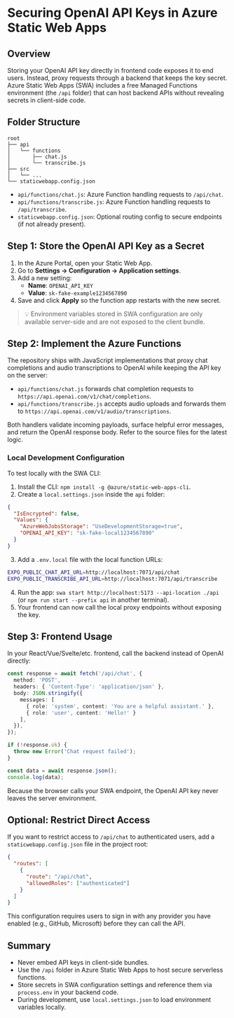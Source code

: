 # Securing OpenAI API Keys in Azure Static Web Apps

## Overview
Storing your OpenAI API key directly in frontend code exposes it to end users. Instead, proxy requests through a backend that keeps the key secret. Azure Static Web Apps (SWA) includes a free Managed Functions environment (the `/api` folder) that can host backend APIs without revealing secrets in client-side code.

## Folder Structure
```
root
├── api
│   └── functions
│       ├── chat.js
│       └── transcribe.js
├── src
│   └── ...
└── staticwebapp.config.json
```

* `api/functions/chat.js`: Azure Function handling requests to `/api/chat`.
* `api/functions/transcribe.js`: Azure Function handling requests to `/api/transcribe`.
* `staticwebapp.config.json`: Optional routing config to secure endpoints (if not already present).

## Step 1: Store the OpenAI API Key as a Secret
1. In the Azure Portal, open your Static Web App.
2. Go to **Settings → Configuration → Application settings**.
3. Add a new setting:
   * **Name**: `OPENAI_API_KEY`
   * **Value**: `sk-fake-example1234567890`
4. Save and click **Apply** so the function app restarts with the new secret.

> 💡 Environment variables stored in SWA configuration are only available server-side and are not exposed to the client bundle.

## Step 2: Implement the Azure Functions
The repository ships with JavaScript implementations that proxy chat completions and audio transcriptions to OpenAI while keeping the API key on the server:

* `api/functions/chat.js` forwards chat completion requests to `https://api.openai.com/v1/chat/completions`.
* `api/functions/transcribe.js` accepts audio uploads and forwards them to `https://api.openai.com/v1/audio/transcriptions`.

Both handlers validate incoming payloads, surface helpful error messages, and return the OpenAI response body. Refer to the source files for the latest logic.

### Local Development Configuration
To test locally with the SWA CLI:

1. Install the CLI: `npm install -g @azure/static-web-apps-cli`.
2. Create a `local.settings.json` inside the `api` folder:

```json
{
  "IsEncrypted": false,
  "Values": {
    "AzureWebJobsStorage": "UseDevelopmentStorage=true",
    "OPENAI_API_KEY": "sk-fake-local1234567890"
  }
}
```

3. Add a `.env.local` file with the local function URLs:

```bash
EXPO_PUBLIC_CHAT_API_URL=http://localhost:7071/api/chat
EXPO_PUBLIC_TRANSCRIBE_API_URL=http://localhost:7071/api/transcribe
```

4. Run the app: `swa start http://localhost:5173 --api-location ./api` (or `npm run start --prefix api` in another terminal).
5. Your frontend can now call the local proxy endpoints without exposing the key.

## Step 3: Frontend Usage
In your React/Vue/Svelte/etc. frontend, call the backend instead of OpenAI directly:

```ts
const response = await fetch('/api/chat', {
  method: 'POST',
  headers: { 'Content-Type': 'application/json' },
  body: JSON.stringify({
    messages: [
      { role: 'system', content: 'You are a helpful assistant.' },
      { role: 'user', content: 'Hello!' }
    ],
  }),
});

if (!response.ok) {
  throw new Error('Chat request failed');
}

const data = await response.json();
console.log(data);
```

Because the browser calls your SWA endpoint, the OpenAI API key never leaves the server environment.

## Optional: Restrict Direct Access
If you want to restrict access to `/api/chat` to authenticated users, add a `staticwebapp.config.json` file in the project root:

```json
{
  "routes": [
    {
      "route": "/api/chat",
      "allowedRoles": ["authenticated"]
    }
  ]
}
```

This configuration requires users to sign in with any provider you have enabled (e.g., GitHub, Microsoft) before they can call the API.

## Summary
* Never embed API keys in client-side bundles.
* Use the `/api` folder in Azure Static Web Apps to host secure serverless functions.
* Store secrets in SWA configuration settings and reference them via `process.env` in your backend code.
* During development, use `local.settings.json` to load environment variables locally.
